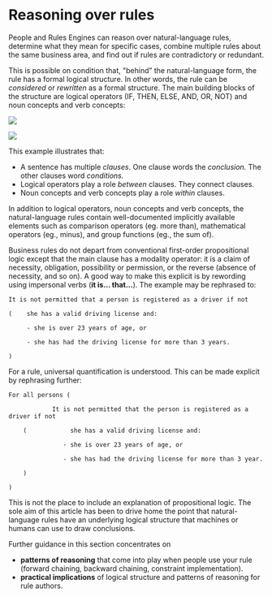 # Reasoning over rules

People and Rules Engines can reason over natural-language rules, determine what they mean for specific cases, combine multiple rules about the same business area, and find out if rules are contradictory or redundant.

This is possible on condition that, "behind” the natural-language form, the rule has a formal logical structure. In other words, the rule can be *considered* or *rewritten* as a formal structure. The main building blocks of the structure are logical operators (IF, THEN, ELSE, AND, OR, NOT) and noun concepts and verb concepts:

![](/api/Authoring/Reasoning/assets/3e7f9444-538b-4f9e-b2a2-14ad4f71a3ef.png)

![](/api/Authoring/Reasoning/assets/fba66416-fd61-4cce-8bf2-1d8a0ee2e7d8.png)

This example illustrates that:

- A sentence has multiple *clauses*. One clause words the *conclusion.* The other clauses word *conditions.*
- Logical operators play a role *between* clauses. They connect clauses.
- Noun concepts and verb concepts play a role *within* clauses.

In addition to logical operators, noun concepts and verb concepts, the natural-language rules contain well-documented implicitly available elements such as comparison operators (eg. more than), mathematical operators (eg., minus), and group functions (eg., the sum of).

Business rules do not depart from conventional first-order propositional logic except that the main clause has a modality operator: it is a claim of necessity, obligation, possibility or permission, or the reverse (absence of necessity, and so on). A good way to make this explicit is by rewording using impersonal verbs (**it is… that...**). The example may be rephrased to:

```
It is not permitted that a person is registered as a driver if not

(    she has a valid driving license and:

     - she is over 23 years of age, or

     - she has had the driving license for more than 3 years.

)
```

For a rule, universal quantification is understood. This can be made explicit by rephrasing further:

```
For all persons (

            It is not permitted that the person is registered as a driver if not

    (            she has a valid driving license and:

               - she is over 23 years of age, or

               - she has had the driving license for more than 3 year.

    )

)
```

This is not the place to include an explanation of propositional logic. The sole aim of this article has been to drive home the point that natural-language rules have an underlying logical structure that machines or humans can use to draw conclusions.

Further guidance in this section concentrates on

- **patterns of reasoning** that come into play when people use your rule (forward chaining, backward chaining, constraint implementation).
- **practical implications** of logical structure and patterns of reasoning for rule authors.

 